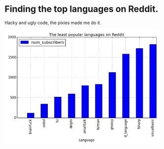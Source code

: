 # Finding the top languages on Reddit.

Hacky and ugly code, the pixies made me do it.

![alt tag](https://github.com/shantnu/reddit-top-langs/blob/master/least_pop_lang.png)
